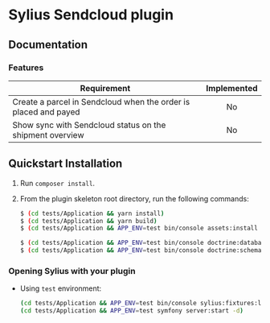 # Sylius Sendcloud plugin

## Documentation
### Features
| Requirement        | Implemented |
| ------------- |:-------------:|
| Create a parcel in Sendcloud when the order is placed and payed | No |
| Show sync with Sendcloud status on the shipment overview| No |

## Quickstart Installation

1. Run `composer install`.

2. From the plugin skeleton root directory, run the following commands:

    ```bash
    $ (cd tests/Application && yarn install)
    $ (cd tests/Application && yarn build)
    $ (cd tests/Application && APP_ENV=test bin/console assets:install public)
    
    $ (cd tests/Application && APP_ENV=test bin/console doctrine:database:create)
    $ (cd tests/Application && APP_ENV=test bin/console doctrine:schema:create)
    ```

### Opening Sylius with your plugin

- Using `test` environment:

    ```bash
    (cd tests/Application && APP_ENV=test bin/console sylius:fixtures:load)
    (cd tests/Application && APP_ENV=test symfony server:start -d)
    ```
